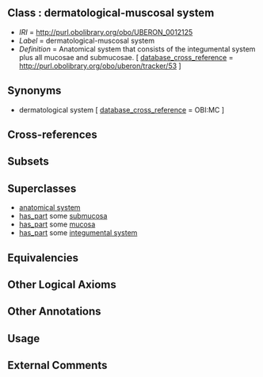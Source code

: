 
## Class : dermatological-muscosal system

 * *IRI* = http://purl.obolibrary.org/obo/UBERON_0012125
 * *Label* = dermatological-muscosal system
 * *Definition* = Anatomical system that consists of the integumental system plus all mucosae and submucosae. [ [database_cross_reference](../../ef/oboInOwl#hasDbXref.md) = http://purl.obolibrary.org/obo/uberon/tracker/53 ]

## Synonyms

 * dermatological system [ [database_cross_reference](../../ef/oboInOwl#hasDbXref.md) = OBI:MC ]

## Cross-references


## Subsets


## Superclasses

 * [anatomical system](../../UBERON/67/UBERON_0000467.md)
 * [has_part](../../BFO/51/BFO_0000051.md) some [submucosa](../../UBERON/09/UBERON_0000009.md)
 * [has_part](../../BFO/51/BFO_0000051.md) some [mucosa](../../UBERON/44/UBERON_0000344.md)
 * [has_part](../../BFO/51/BFO_0000051.md) some [integumental system](../../UBERON/16/UBERON_0002416.md)

## Equivalencies


## Other Logical Axioms


## Other Annotations


## Usage


## External Comments

